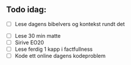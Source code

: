 ## Todo idag:

- [ ] Lese dagens bibelvers og kontekst rundt det

* [ ] Lese 30 min matte
* [ ] Sirive EO20
* [ ] Lese ferdig 1 kapp i factfullness
* [ ] Kode ett online dagens kodeproblem
